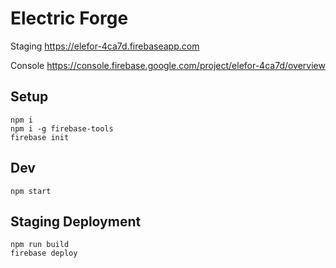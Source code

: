 
# Electric Forge

Staging
https://elefor-4ca7d.firebaseapp.com

Console
https://console.firebase.google.com/project/elefor-4ca7d/overview

## Setup
```
npm i
npm i -g firebase-tools
firebase init
```

## Dev
```
npm start
```

## Staging Deployment
```
npm run build
firebase deploy
```
